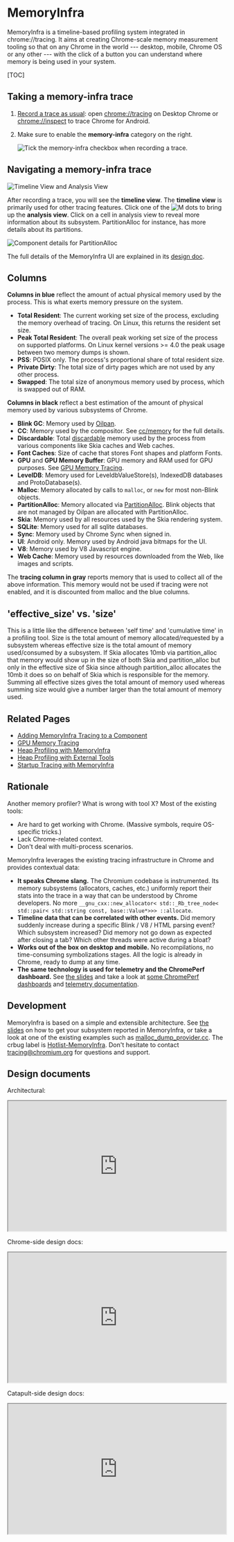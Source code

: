 # MemoryInfra

MemoryInfra is a timeline-based profiling system integrated in chrome://tracing.
It aims at creating Chrome-scale memory measurement tooling so that on any
Chrome in the world --- desktop, mobile, Chrome OS or any other --- with the
click of a button you can understand where memory is being used in your system.

[TOC]

## Taking a memory-infra trace

 1. [Record a trace as usual][record-trace]: open [chrome://tracing][tracing]
    on Desktop Chrome or [chrome://inspect][inspect-tracing] to trace
    Chrome for Android.

 2. Make sure to enable the **memory-infra** category on the right.

      ![Tick the memory-infra checkbox when recording a trace.][memory-infra-box]


[record-trace]:     https://sites.google.com/a/chromium.org/dev/developers/how-tos/trace-event-profiling-tool/recording-tracing-runs
[tracing]:          chrome://tracing
[inspect-tracing]:  chrome://inspect
[memory-infra-box]: https://storage.googleapis.com/chromium-docs.appspot.com/1c6d1886584e7cc6ffed0d377f32023f8da53e02

## Navigating a memory-infra trace

![Timeline View and Analysis View][tracing-views]

After recording a trace, you will see the **timeline view**. The **timeline
view** is primarily used for other tracing features. Click one of the
![M][m-purple] dots to bring up the **analysis view**. Click on a cell in
analysis view to reveal more information about its subsystem. PartitionAlloc for
instance, has more details about its partitions.

![Component details for PartitionAlloc][partalloc-details]

The full details of the MemoryInfra UI are explained in its [design
doc][mi-ui-doc].

[tracing-views]:     https://storage.googleapis.com/chromium-docs.appspot.com/db12015bd262385f0f8bd69133330978a99da1ca
[partalloc-details]: https://storage.googleapis.com/chromium-docs.appspot.com/02eade61d57c83f8ef8227965513456555fc3324
[m-purple]:          https://storage.googleapis.com/chromium-docs.appspot.com/d7bdf4d16204c293688be2e5a0bcb2bf463dbbc3
[mi-ui-doc]:         https://docs.google.com/document/d/1b5BSBEd1oB-3zj_CBAQWiQZ0cmI0HmjmXG-5iNveLqw/edit

## Columns

**Columns in blue** reflect the amount of actual physical memory used by the
process. This is what exerts memory pressure on the system.

 * **Total Resident**: The current working set size of the process, excluding
   the memory overhead of tracing. On Linux, this returns the resident set size.
 * **Peak Total Resident**: The overall peak working set size of the process on
   supported platforms. On Linux kernel versions >= 4.0 the peak usage between
   two memory dumps is shown.
 * **PSS**: POSIX only. The process's proportional share of total resident size.
 * **Private Dirty**: The total size of dirty pages which are not used by any
   other process.
 * **Swapped**: The total size of anonymous memory used by process, which is
   swapped out of RAM.

**Columns in black** reflect a best estimation of the amount of physical
memory used by various subsystems of Chrome.

 * **Blink GC**: Memory used by [Oilpan][oilpan].
 * **CC**: Memory used by the compositor.
   See [cc/memory][cc-memory] for the full details.
 * **Discardable**: Total [discardable][discardable] memory used by the process
   from various components like Skia caches and Web caches.
 * **Font Caches**: Size of cache that stores Font shapes and platform Fonts.
 * **GPU** and **GPU Memory Buffer**: GPU memory and RAM used for GPU purposes.
   See [GPU Memory Tracing][gpu-memory].
 * **LevelDB**: Memory used for LeveldbValueStore(s), IndexedDB databases and
   ProtoDatabase(s).
 * **Malloc**: Memory allocated by calls to `malloc`, or `new` for most
     non-Blink objects.
 * **PartitionAlloc**: Memory allocated via [PartitionAlloc][partalloc].
   Blink objects that are not managed by Oilpan are allocated with
   PartitionAlloc.
 * **Skia**: Memory used by all resources used by the Skia rendering system.
 * **SQLite**: Memory used for all sqlite databases.
 * **Sync**: Memory used by Chrome Sync when signed in.
 * **UI**: Android only. Memory used by Android java bitmaps for the UI.
 * **V8**: Memory used by V8 Javascript engine.
 * **Web Cache**: Memory used by resources downloaded from the Web, like images
   and scripts.

The **tracing column in gray** reports memory that is used to collect all of the
above information. This memory would not be used if tracing were not enabled,
and it is discounted from malloc and the blue columns.

<!-- TODO(primiano): Improve this. https://crbug.com/??? -->

[oilpan]:     /third_party/blink/renderer/platform/heap/BlinkGCAPIReference.md
[discardable]:base/memory/discardable_memory.h
[cc-memory]:  probe-cc.md
[gpu-memory]: probe-gpu.md
[partalloc]:  /base/allocator/partition_allocator/PartitionAlloc.md

## 'effective\_size' vs. 'size'

This is a little like the difference between 'self time' and 'cumulative time'
in a profiling tool. Size is the total amount of memory allocated/requested
by a subsystem whereas effective size is the total amount of memory
used/consumed by a subsystem. If Skia allocates 10mb via partition_alloc
that memory would show up in the size of both Skia and partition_alloc
but only in the effective size of Skia since although partition_alloc
allocates the 10mb it does so on behalf of Skia which is responsible
for the memory. Summing all effective sizes gives the total amount of
memory used whereas summing size would give a number larger than the total
amount of memory used.

## Related Pages

 * [Adding MemoryInfra Tracing to a Component](adding_memory_infra_tracing.md)
 * [GPU Memory Tracing](probe-gpu.md)
 * [Heap Profiling with MemoryInfra](heap_profiler.md)
 * [Heap Profiling with External Tools](../memory/heap_profiling_external.md)
 * [Startup Tracing with MemoryInfra](memory_infra_startup_tracing.md)

## Rationale

Another memory profiler? What is wrong with tool X?
Most of the existing tools:

 * Are hard to get working with Chrome. (Massive symbols, require OS-specific
   tricks.)
 * Lack Chrome-related context.
 * Don't deal with multi-process scenarios.

MemoryInfra leverages the existing tracing infrastructure in Chrome and provides
contextual data:

 * **It speaks Chrome slang.**
   The Chromium codebase is instrumented. Its memory subsystems (allocators,
   caches, etc.) uniformly report their stats into the trace in a way that can
   be understood by Chrome developers. No more
   `__gnu_cxx::new_allocator< std::_Rb_tree_node< std::pair< std::string const, base::Value*>>> ::allocate`.
 * **Timeline data that can be correlated with other events.**
   Did memory suddenly increase during a specific Blink / V8 / HTML parsing
   event? Which subsystem increased? Did memory not go down as expected after
   closing a tab? Which other threads were active during a bloat?
 * **Works out of the box on desktop and mobile.**
    No recompilations, no time-consuming symbolizations stages. All the
   logic is already in Chrome, ready to dump at any time.
 * **The same technology is used for telemetry and the ChromePerf dashboard.**
   See [the slides][chromeperf-slides] and take a look at
   [some ChromePerf dashboards][chromeperf] and
   [telemetry documentation][telemetry].

[chromeperf-slides]: https://docs.google.com/presentation/d/1OyxyT1sfg50lA36A7ibZ7-bBRXI1kVlvCW0W9qAmM_0/present?slide=id.gde150139b_0_137
[chromeperf]:        https://chromeperf.appspot.com/report?sid=3b54e60c9951656574e19252fadeca846813afe04453c98a49136af4c8820b8d
[telemetry]:         https://catapult.gsrc.io/telemetry

## Development

MemoryInfra is based on a simple and extensible architecture. See
[the slides][dp-slides] on how to get your subsystem reported in MemoryInfra,
or take a look at one of the existing examples such as
[malloc_dump_provider.cc][malloc-dp]. The crbug label is
[Hotlist-MemoryInfra][hotlist]. Don't hesitate to contact
[tracing@chromium.org][mailtracing] for questions and support.

[dp-slides]:   https://docs.google.com/presentation/d/1GI3HY3Mm5-Mvp6eZyVB0JiaJ-u3L1MMJeKHJg4lxjEI/present?slide=id.g995514d5c_1_45
[malloc-dp]:   https://chromium.googlesource.com/chromium/src.git/+/main/base/trace_event/malloc_dump_provider.cc
[hotlist]:     https://code.google.com/p/chromium/issues/list?q=label:Hotlist-MemoryInfra
[mailtracing]: mailto:tracing@chromium.org

## Design documents

Architectural:

<iframe width="100%" height="300px" src="https://docs.google.com/a/google.com/embeddedfolderview?id=0B3KuDeqD-lVJfmp0cW1VcE5XVWNxZndxelV5T19kT2NFSndYZlNFbkFpc3pSa2VDN0hlMm8&resourcekey=0-ROo3GFIuBBIGakbTlSKZuw">
</iframe>

Chrome-side design docs:

<iframe width="100%" height="300px" src="https://docs.google.com/a/google.com/embeddedfolderview?id=0B3KuDeqD-lVJfndSa2dleUQtMnZDeWpPZk1JV0QtbVM5STkwWms4YThzQ0pGTmU1QU9kNVk&resourcekey=0-_pVIubJkVbp5xAPQ0WKsvA">
</iframe>

Catapult-side design docs:

<iframe width="100%" height="300px" src="https://docs.google.com/a/google.com/embeddedfolderview?id=0B3KuDeqD-lVJfm10bXd5YmRNWUpKOElOWS0xdU1tMmV1S3F4aHo0ZDJLTmtGRy1qVnQtVWM&resourcekey=0-GvJpfCIKyDiXaERBTvoKhg">
</iframe>
